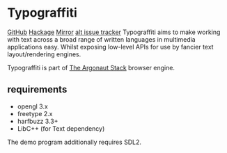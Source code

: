 # Typograffiti
[GitHub](https://github.com/schell/typograffiti/) [Hackage](https://hackage.haskell.org/package/typograffiti) [Mirror](https://git.argonaut-constellation.org/~alcinnz/typograffiti) [alt issue tracker](https://todo.argonaut-constellation.org/~alcinnz/typograffiti)
Typograffiti aims to make working with text across a broad range of written languages in multimedia applications easy. Whilst exposing low-level APIs for use by fancier text layout/rendering engines.

Typograffiti is part of [The Argonaut Stack](https://argonaut-constellation.org/) browser engine.

## requirements
* opengl 3.x
* freetype 2.x
* harfbuzz 3.3+
* LibC++ (for Text dependency)

The demo program additionally requires SDL2.
